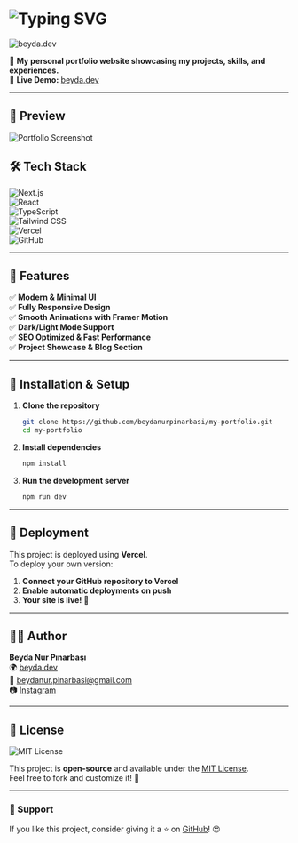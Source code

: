 # <img src="https://readme-typing-svg.herokuapp.com?font=Fira+Code&weight=600&size=22&pause=1000&color=F7941E&center=true&vCenter=true&width=435&lines=Hey!+I'm+Beyda+Nur+P%C4%B1narba%C5%9F%C4%B1!;Welcome+to+my+Portfolio!" alt="Typing SVG" />

![beyda.dev](https://your-image-url.com)

🚀 **My personal portfolio website showcasing my projects, skills, and experiences.**  
🔗 **Live Demo:** [beyda.dev](https://beyda.dev)

---

## 📸 Preview  
![Portfolio Screenshot](https://private-user-images.githubusercontent.com/140889636/412626751-4b3f5b5a-51de-472f-abbd-131b485869c6.png?jwt=eyJhbGciOiJIUzI1NiIsInR5cCI6IkpXVCJ9.eyJpc3MiOiJnaXRodWIuY29tIiwiYXVkIjoicmF3LmdpdGh1YnVzZXJjb250ZW50LmNvbSIsImtleSI6ImtleTUiLCJleHAiOjE3MzkzOTczMTQsIm5iZiI6MTczOTM5NzAxNCwicGF0aCI6Ii8xNDA4ODk2MzYvNDEyNjI2NzUxLTRiM2Y1YjVhLTUxZGUtNDcyZi1hYmJkLTEzMWI0ODU4NjljNi5wbmc_WC1BbXotQWxnb3JpdGhtPUFXUzQtSE1BQy1TSEEyNTYmWC1BbXotQ3JlZGVudGlhbD1BS0lBVkNPRFlMU0E1M1BRSzRaQSUyRjIwMjUwMjEyJTJGdXMtZWFzdC0xJTJGczMlMkZhd3M0X3JlcXVlc3QmWC1BbXotRGF0ZT0yMDI1MDIxMlQyMTUwMTRaJlgtQW16LUV4cGlyZXM9MzAwJlgtQW16LVNpZ25hdHVyZT00ZTAzOGQwNDEwNGI4NGMyODEzYmIzMmQxMTQxZGRhOWI5OTg4YjNmZjQzNWM4Y2I4ODY3MTgyOWQ5MGMyNjFjJlgtQW16LVNpZ25lZEhlYWRlcnM9aG9zdCJ9.7nq01bEV-BFougbTJXhFhjCv_vWVPZUdCh_1gwwLtHY)

## 🛠️ Tech Stack  

![Next.js](https://img.shields.io/badge/Next.js-000?style=for-the-badge&logo=nextdotjs&logoColor=white)  
![React](https://img.shields.io/badge/React-20232a?style=for-the-badge&logo=react&logoColor=61dafb)  
![TypeScript](https://img.shields.io/badge/TypeScript-007ACC?style=for-the-badge&logo=typescript&logoColor=white)  
![Tailwind CSS](https://img.shields.io/badge/Tailwind_CSS-38B2AC?style=for-the-badge&logo=tailwind-css&logoColor=white)  
![Vercel](https://img.shields.io/badge/Vercel-000?style=for-the-badge&logo=vercel&logoColor=white)  
![GitHub](https://img.shields.io/badge/GitHub-181717?style=for-the-badge&logo=github&logoColor=white)

---

## 🎨 Features  

✅ **Modern & Minimal UI**  
✅ **Fully Responsive Design**  
✅ **Smooth Animations with Framer Motion**  
✅ **Dark/Light Mode Support**  
✅ **SEO Optimized & Fast Performance**  
✅ **Project Showcase & Blog Section**  

---

## 🚀 Installation & Setup  

1. **Clone the repository**  
   ```bash
   git clone https://github.com/beydanurpinarbasi/my-portfolio.git
   cd my-portfolio
   ```
2. **Install dependencies**  
   ```bash
   npm install
   ```
3. **Run the development server**  
   ```bash
   npm run dev
   ```

---

## 📌 Deployment  

This project is deployed using **Vercel**.  
To deploy your own version:  
1. **Connect your GitHub repository to Vercel**  
2. **Enable automatic deployments on push**  
3. **Your site is live! 🎉**  

---

## 👨‍💻 Author  

**Beyda Nur Pınarbaşı**  
🌍 [beyda.dev](https://beyda.dev)  
📧 [beydanur.pinarbasi@gmail.com](mailto:beydanur.pinarbasi@gmail.com)  
📷 [Instagram](https://www.instagram.com/cekununzamani/)  

---

## 🐝 License  

![MIT License](https://img.shields.io/badge/License-MIT-yellow.svg)  

This project is **open-source** and available under the [MIT License](LICENSE).  
Feel free to fork and customize it! 🚀  

---

### 💖 Support
If you like this project, consider giving it a ⭐ on [GitHub](https://github.com/beydanurpinarbasi/my-portfolio)! 😍
